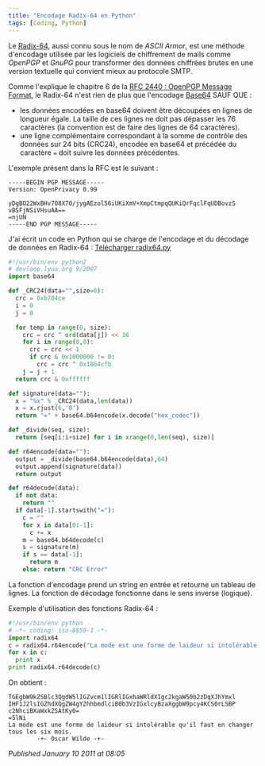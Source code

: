 ```yaml
---
title: "Encodage Radix-64 en Python"
tags: [Coding, Python]
---
```


Le [Radix-64](http://en.wikipedia.org/wiki/Radix-64), aussi connu sous le nom de *ASCII Armor*, est une méthode d'encodage utilisée par les logiciels de chiffrement de mails comme *OpenPGP* et *GnuPG* pour transformer des données chiffrées brutes en une version textuelle qui convient mieux au protocole SMTP.  

Comme l'explique le chapitre 6 de la [RFC 2440 : OpenPGP Message Format](http://tools.ietf.org/html/rfc2440), le Radix-64 n'est rien de plus que l'encodage [Base64](http://en.wikipedia.org/wiki/Base64) SAUF QUE :  

* les données encodées en base64 doivent être découpées en lignes de longueur égale. La taille de ces lignes ne doit pas dépasser les 76 caractères (la convention est de faire des lignes de 64 caractères).
* une ligne complémentaire correspondant à la somme de contrôle des données sur 24 bits (CRC24), encodée en base64 et précédée du caractère `=` doit suivre les données précédentes.

L'exemple présent dans la RFC est le suivant :  

```
-----BEGIN PGP MESSAGE-----  
Version: OpenPrivacy 0.99  

yDgBO22WxBHv7O8X7O/jygAEzol56iUKiXmV+XmpCtmpqQUKiQrFqclFqUDBovzS  
vBSFjNSiVHsuAA==  
=njUN  
-----END PGP MESSAGE-----
```  

J'ai écrit un code en Python qui se charge de l'encodage et du décodage de données en Radix-64 : [Télécharger radix64.py](/assets/data/radix64.py)

```python
#!/usr/bin/env python2
# devloop.lyua.org 9/2007
import base64

def _CRC24(data="",size=0):
  crc = 0xb704ce
  i = 0
  j = 0

  for temp in range(0, size):
    crc = crc ^ ord(data[j]) << 16
    for i in range(0,8):
      crc = crc << 1
      if crc & 0x1000000 != 0:
        crc = crc ^ 0x1864cfb
    j = j + 1
  return crc & 0xffffff

def signature(data=""):
  x = "%x" % _CRC24(data,len(data))
  x = x.rjust(6,'0')
  return "=" + base64.b64encode(x.decode("hex_codec"))

def _divide(seq, size):
  return [seq[i:i+size] for i in xrange(0,len(seq), size)]

def r64encode(data=""):
  output = _divide(base64.b64encode(data),64)
  output.append(signature(data))
  return output

def r64decode(data):
  if not data:
    return ""
  if data[-1].startswith("="):
    c = ""
    for x in data[0:-1]:
      c += x
    m = base64.b64decode(c)
    s = signature(m)
    if s == data[-1]:
      return m
    else: return "CRC Error"
```

La fonction d'encodage prend un string en entrée et retourne un tableau de lignes. La fonction de décodage fonctionne dans le sens inverse (logique).  

Exemple d'utilisation des fonctions Radix-64 :  

```python
#!/usr/bin/env python
# -*- coding: iso-8859-1 -*-
import radix64
c = radix64.r64encode("La mode est une forme de laideur si intolérable qu'il faut en changer tous les six mois.\n\t-+- Oscar Wilde -+-")
for x in c:
  print x
print radix64.r64decode(c)
```

On obtient :  

```plain
TGEgbW9kZSBlc3QgdW5lIGZvcm1lIGRlIGxhaWRldXIgc2kgaW50b2zDqXJhYmxl
IHF1J2lsIGZhdXQgZW4gY2hhbmdlciB0b3VzIGxlcyBzaXggbW9pcy4KCS0rLSBP
c2NhciBXaWxkZSAtKy0=
=5lNi
La mode est une forme de laideur si intolérable qu'il faut en changer tous les six mois.
        -+- Oscar Wilde -+-
```

*Published January 10 2011 at 08:05*
